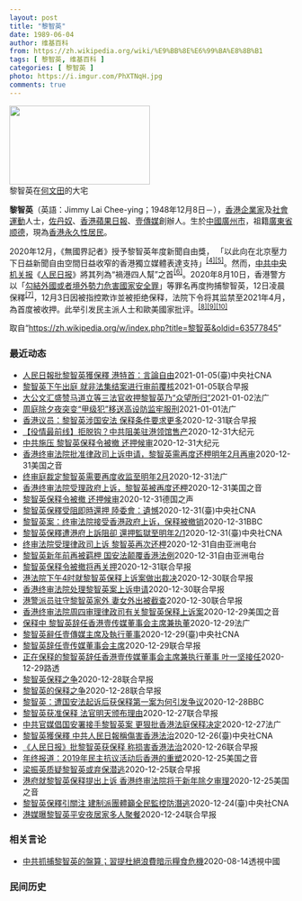 ```yaml
---
layout: post
title: "黎智英"
date: 1989-06-04
author: 维基百科
from: https://zh.wikipedia.org/wiki/%E9%BB%8E%E6%99%BA%E8%8B%B1
tags: [ 黎智英, 维基百科 ]
categories: [ 黎智英 ]
photo: https://i.imgur.com/PhXTNqH.jpg
comments: true
---
```

<div class="mw-parser-output"><div id="noteTA-3146cf78" class="noteTA"><div class="noteTA-group"><div data-noteta-group-source="module" data-noteta-group="IT"></div></div><div class="noteTA-local"><div data-noteta-code="zh:巧克力; zh-tw:巧克力; zh-hk:朱古力; zh-cn:巧克力;"></div><div data-noteta-code="zh-tw:黑道; zh-hk:黑社會; zh-cn:黑社会;"></div><div data-noteta-code="zh-tw:飯店; zh-hk:酒店; zh-cn:饭店;"></div><div data-noteta-code="zh-tw:伍佛維茲; zh-hk:沃夫維茲 ;zh-cn:沃尔福威茨;"></div></div></div>

<div class="thumb tright"><div class="thumbinner" style="width:252px;"><a href="/wiki/File:Jimmy_Lai_Chee-ying_home_in_Ho_Man_Tin_20200418.png" class="image"><img alt="" src="//upload.wikimedia.org/wikipedia/commons/thumb/9/9f/Jimmy_Lai_Chee-ying_home_in_Ho_Man_Tin_20200418.png/250px-Jimmy_Lai_Chee-ying_home_in_Ho_Man_Tin_20200418.png" decoding="async" width="250" height="140" class="thumbimage" srcset="//upload.wikimedia.org/wikipedia/commons/thumb/9/9f/Jimmy_Lai_Chee-ying_home_in_Ho_Man_Tin_20200418.png/375px-Jimmy_Lai_Chee-ying_home_in_Ho_Man_Tin_20200418.png 1.5x, //upload.wikimedia.org/wikipedia/commons/thumb/9/9f/Jimmy_Lai_Chee-ying_home_in_Ho_Man_Tin_20200418.png/500px-Jimmy_Lai_Chee-ying_home_in_Ho_Man_Tin_20200418.png 2x" data-file-width="861" data-file-height="481"></a>  <div class="thumbcaption"><div class="magnify"><a href="/wiki/File:Jimmy_Lai_Chee-ying_home_in_Ho_Man_Tin_20200418.png" class="internal" title="放大"></a></div>黎智英在<a href="/wiki/%E4%BD%95%E6%96%87%E7%94%B0" title="何文田">何文田</a>的大宅</div></div></div>
<p><b>黎智英</b>（英語：<span lang="en">Jimmy Lai Chee-ying</span>；1948年12月8日<span class="useeditintro" title="Template:BLP editintro">－</span>），<a href="/wiki/%E9%A6%99%E6%B8%AF" title="香港">香港</a><a href="/wiki/%E4%BC%81%E4%B8%9A%E5%AE%B6" title="企业家">企業家</a>及<a href="/wiki/%E7%A4%BE%E6%9C%83%E9%81%8B%E5%8B%95" title="社會運動">社會運動</a>人士，<a href="/wiki/%E4%BD%90%E4%B8%B9%E5%A5%B4" title="佐丹奴">佐丹奴</a>、<a href="/wiki/%E8%98%8B%E6%9E%9C%E6%97%A5%E5%A0%B1_(%E9%A6%99%E6%B8%AF)" title="蘋果日報 (香港)">香港蘋果日報</a>、<a href="/wiki/%E5%A3%B9%E5%82%B3%E5%AA%92" title="壹傳媒">壹傳媒</a>創辦人。生於<a href="/wiki/%E4%B8%AD%E8%8F%AF%E6%B0%91%E5%9C%8B_(%E5%A4%A7%E9%99%B8%E6%99%82%E6%9C%9F)" class="mw-redirect" title="中華民國 (大陸時期)">中國</a><a href="/wiki/%E5%BB%A3%E5%B7%9E%E5%B8%82_(%E4%B8%AD%E8%8F%AF%E6%B0%91%E5%9C%8B)" title="廣州市 (中華民國)">廣州市</a>，祖籍<a href="/wiki/%E5%BB%A3%E6%9D%B1%E7%9C%81_(%E4%B8%AD%E8%8F%AF%E6%B0%91%E5%9C%8B)" title="廣東省 (中華民國)">廣東省</a><a href="/wiki/%E9%A1%BA%E5%BE%B7" class="mw-redirect" title="顺德">顺德</a>，現為<a href="/wiki/%E9%A6%99%E6%B8%AF%E5%B1%85%E6%B0%91#永久性居民" title="香港居民">香港永久性居民</a>。
</p><p>2020年12月，《無國界記者》授予黎智英年度新聞自由獎， 「以此向在北京壓力下日益新聞自由空間日益收窄的香港獨立媒體表達支持」<sup id="cite_ref-6" class="reference"><a href="#cite_note-6">[4]</a></sup><sup id="cite_ref-7" class="reference"><a href="#cite_note-7">[5]</a></sup>。然而，<a href="/wiki/%E4%B8%AD%E5%85%B1%E4%B8%AD%E5%A4%AE%E6%9C%BA%E5%85%B3%E6%8A%A5" title="中共中央机关报">中共中央机关报</a>《<a href="/wiki/%E4%BA%BA%E6%B0%91%E6%97%A5%E6%8A%A5" title="人民日报">人民日报</a>》將其列為“禍港四人幫”之首<sup id="cite_ref-8" class="reference"><a href="#cite_note-8">[6]</a></sup>。2020年8月10日，香港警方以「<a href="/wiki/%E4%B8%AD%E8%8F%AF%E4%BA%BA%E6%B0%91%E5%85%B1%E5%92%8C%E5%9C%8B%E9%A6%99%E6%B8%AF%E7%89%B9%E5%88%A5%E8%A1%8C%E6%94%BF%E5%8D%80%E7%B6%AD%E8%AD%B7%E5%9C%8B%E5%AE%B6%E5%AE%89%E5%85%A8%E6%B3%95" title="中華人民共和國香港特別行政區維護國家安全法">勾結外國或者境外勢力危害國家安全罪</a>」等罪名再度拘捕黎智英，12日凌晨保釋<sup id="cite_ref-9" class="reference"><a href="#cite_note-9">[7]</a></sup>，12月3日因被指控欺诈並被拒绝保释，法院下令将其监禁至2021年4月，為首度被收押。此举引发民主派人士和歐美國家批评。<sup id="cite_ref-10" class="reference"><a href="#cite_note-10">[8]</a></sup><sup id="cite_ref-11" class="reference"><a href="#cite_note-11">[9]</a></sup><sup id="cite_ref-over100_12-0" class="reference"><a href="#cite_note-over100-12">[10]</a></sup>
</p>
</div><noscript><img src="//zh.wikipedia.org/wiki/Special:CentralAutoLogin/start?type=1x1" alt="" title="" width="1" height="1" style="border: none; position: absolute;"></noscript>
<div class="printfooter">取自“<a dir="ltr" href="https://zh.wikipedia.org/w/index.php?title=黎智英&amp;oldid=63577845">https://zh.wikipedia.org/w/index.php?title=黎智英&amp;oldid=63577845</a>”</div><div id="recent-news"><h3>最近动态</h3><ul><li><a href="https://nodebe4.github.io/waimei/2021-01-05/%E4%BA%BA%E6%B0%91%E6%97%A5%E5%A0%B1%E6%89%B9%E9%BB%8E%E6%99%BA%E8%8B%B1%E7%8D%B2%E4%BF%9D%E9%87%8B-%E6%B8%AF%E7%89%B9%E9%A6%96-%E8%A8%80%E8%AB%96%E8%87%AA%E7%94%B1" title="人民日報批黎智英獲保釋 港特首：言論自由—— （中央社記者張謙香港5日電）針對中共官媒人民日報此前嚴詞批評香港法官批准壹傳媒集團創辦人黎智英保釋，行政長官林鄭月娥今天說，如果有人是基於他們對法律...">人民日報批黎智英獲保釋 港特首：言論自由</a><time>2021-01-05</time><a class="tag">(臺)中央社CNA</a></li>
<li><a href="https://nodebe4.github.io/waimei/2021-01-05/%E9%BB%8E%E6%99%BA%E8%8B%B1%E4%B8%8B%E5%8D%88%E5%87%BA%E5%BA%AD-%E5%B0%B1%E9%9D%9E%E6%B3%95%E9%9B%86%E7%BB%93%E6%A1%88%E8%BF%9B%E8%A1%8C%E5%AE%A1%E5%89%8D%E8%A6%86%E6%A0%B8" title="黎智英下午出庭 就非法集结案进行审前覆核—— 去年12月31日被香港终审法院取消保释，再度还押的壹传媒创始人黎智英今天（1月5日）下午乘坐囚车抵达法院， 就此前涉及非法集结的案件进行审前覆核。 ...">黎智英下午出庭 就非法集结案进行审前覆核</a><time>2021-01-05</time><a class="tag">联合早报</a></li>
<li><a href="https://nodebe4.github.io/waimei/2021-01-02/%E5%A4%A7%E5%85%AC%E6%96%87%E6%B1%87%E7%9B%9B%E8%B5%9E%E9%A9%AC%E9%81%93%E7%AB%8B%E7%AD%89%E4%B8%89%E6%B3%95%E5%AE%98%E6%94%B6%E6%8A%BC%E9%BB%8E%E6%99%BA%E8%8B%B1%E4%B9%83-%E4%BC%97%E6%9C%9B%E6%89%80%E5%BD%92" title="大公文汇盛赞马道立等三法官收押黎智英乃“众望所归”—— 02/01/2021 - 09:31 中共在港喉舌大公和文汇两报对终审法院日前裁定再度收押涉嫌触犯香港国安法的黎智英，是“正确决定，众望所...">大公文汇盛赞马道立等三法官收押黎智英乃“众望所归”</a><time>2021-01-02</time><a class="tag">法广</a></li>
<li><a href="https://nodebe4.github.io/waimei/2021-01-01/%E5%91%A8%E5%BA%AD%E9%99%A4%E5%A4%95%E5%A4%9C%E7%AA%81%E5%8F%98-%E7%94%B2%E7%BA%A7%E7%8A%AF-%E7%A7%BB%E9%80%81%E9%AB%98%E8%AE%BE%E9%98%B2%E7%9B%91%E7%89%A2%E6%9C%8D%E5%88%91" title="周庭除夕夜突变“甲级犯”移送高设防监牢服刑—— 01/01/2021 - 07:28 港府“屈辱”异见者可谓无所不用其极，壹传媒创办人黎智英被铁链绑腰出庭是一例子，而前香港众志成员周庭在除夕夜突...">周庭除夕夜突变“甲级犯”移送高设防监牢服刑</a><time>2021-01-01</time><a class="tag">法广</a></li>
<li><a href="https://nodebe4.github.io/waimei/2020-12-31/%E9%A6%99%E6%B8%AF%E8%AE%AE%E5%91%98-%E9%BB%8E%E6%99%BA%E8%8B%B1%E6%B6%89%E5%9B%BD%E5%AE%89%E6%B3%95-%E4%BF%9D%E9%87%8A%E6%9D%A1%E4%BB%B6%E8%A6%81%E6%B1%82%E6%9B%B4%E5%A4%9A" title="香港议员：黎智英涉国安法 保释条件要求更多—— 香港终审法院批准律政司就壹传媒创办人黎智英保释案提出的上诉许可，黎智英需即时还押至2月初再讯。香港行政会议成员、资深大律师汤家骅表示，因案件涉及香...">香港议员：黎智英涉国安法 保释条件要求更多</a><time>2020-12-31</time><a class="tag">联合早报</a></li>
<li><a href="https://nodebe4.github.io/waimei/2020-12-31/%E5%BD%B9%E6%83%85%E6%9C%80%E5%89%8D%E7%BA%BF-%E6%8B%92%E8%84%B1%E9%92%A9-%E4%B8%AD%E5%85%B1%E9%98%BB%E7%BE%8E%E9%A9%BB%E6%B8%AF%E9%A2%86%E9%A6%86%E5%94%AE%E4%BA%A7" title="【役情最前线】拒脱钩？中共阻美驻港领馆售产—— 【大纪元2021年01月01日讯】（大纪元香港新闻中心报导）香港终审法院受理律政司上诉申请，壹传媒创办人黎智英遭再度还押；中共阻挠美驻港领事馆出售...">【役情最前线】拒脱钩？中共阻美驻港领馆售产</a><time>2020-12-31</time><a class="tag">大纪元</a></li>
<li><a href="https://nodebe4.github.io/waimei/2020-12-31/%E4%B8%AD%E5%85%B1%E6%96%BD%E5%8E%8B-%E9%BB%8E%E6%99%BA%E8%8B%B1%E4%BF%9D%E9%87%8A%E4%BB%A4%E8%A2%AB%E6%92%A4-%E8%BF%98%E6%8A%BC%E5%80%99%E5%AE%A1" title="中共施压 黎智英保释令被撤 还押候审—— 【大纪元2021年01月01日讯】一个多星期前刚刚获得保释的《苹果日报》创始人黎智英，在2020年最后一天再次被收押。 综合香港媒体报导，终审法院周四（...">中共施压 黎智英保释令被撤 还押候审</a><time>2020-12-31</time><a class="tag">大纪元</a></li>
<li><a href="https://nodebe4.github.io/waimei/2020-12-31/%E9%A6%99%E6%B8%AF%E7%BB%88%E5%AE%A1%E6%B3%95%E9%99%A2%E6%89%B9%E5%87%86%E5%BE%8B%E6%94%BF%E5%8F%B8%E4%B8%8A%E8%AF%89%E7%94%B3%E8%AF%B7-%E9%BB%8E%E6%99%BA%E8%8B%B1%E9%9C%80%E5%86%8D%E5%BA%A6%E8%BF%98%E6%9F%99%E6%98%8E%E5%B9%B42%E6%9C%88%E5%86%8D%E5%AE%A1" title="香港终审法院批准律政司上诉申请，黎智英需再度还柙明年2月再审—— Thu, 31 Dec 2020 15:10:57 GMT 香港壹传媒创办人黎智英在终审法院外被押送进一辆监狱警车。（2020年...">香港终审法院批准律政司上诉申请，黎智英需再度还柙明年2月再审</a><time>2020-12-31</time><a class="tag">美国之音</a></li>
<li><a href="https://nodebe4.github.io/waimei/2020-12-31/%E7%BB%88%E5%AE%A1%E5%BA%AD%E8%A3%81%E5%AE%9A%E9%BB%8E%E6%99%BA%E8%8B%B1%E9%9C%80%E8%A6%81%E5%86%8D%E5%BA%A6%E6%94%B6%E7%9B%91%E8%87%B3%E6%98%8E%E5%B9%B42%E6%9C%88" title="终审庭裁定黎智英需要再度收监至明年2月—— 31/12/2020 - 11:22 香港终审法31日批准律政司的羈押申請，壹傳媒创办人黎智英因此立即需要重新收监至明年2月。高等法院上周批准黎智英的...">终审庭裁定黎智英需要再度收监至明年2月</a><time>2020-12-31</time><a class="tag">法广</a></li>
<li><a href="https://nodebe4.github.io/waimei/2020-12-31/%E9%A6%99%E6%B8%AF%E7%BB%88%E5%AE%A1%E6%B3%95%E9%99%A2%E5%8F%97%E7%90%86%E6%94%BF%E5%BA%9C%E4%B8%8A%E8%AF%89-%E9%BB%8E%E6%99%BA%E8%8B%B1%E8%A2%AB%E5%86%8D%E5%BA%A6%E8%BF%98%E6%9F%99" title="香港终审法院受理政府上诉，黎智英被再度还柙—— Thu, 31 Dec 2020 12:29:17 GMT 香港警察押送壹传媒创办人黎智英离开法院。（2020年12月31日） 香港壹传媒创办人黎...">香港终审法院受理政府上诉，黎智英被再度还柙</a><time>2020-12-31</time><a class="tag">美国之音</a></li>
<li><a href="https://nodebe4.github.io/waimei/2020-12-31/%E9%BB%8E%E6%99%BA%E8%8B%B1%E4%BF%9D%E9%87%8A%E4%BB%A4%E8%A2%AB%E6%92%A4-%E8%BF%98%E6%8A%BC%E5%80%99%E5%AE%A1" title="黎智英保释令被撤 还押候审—— 文山2020-12-31T11:27:07.432Z (德国之声中文网) 12月31日，香港终审法院在听取了上诉方香港律政司以及辩方黎智英方面的陈词后，做出了撤销...">黎智英保释令被撤 还押候审</a><time>2020-12-31</time><a class="tag">德国之声</a></li>
<li><a href="https://nodebe4.github.io/waimei/2020-12-31/%E9%BB%8E%E6%99%BA%E8%8B%B1%E4%BF%9D%E9%87%8B%E5%8F%97%E9%98%BB%E5%8D%B3%E6%99%82%E9%82%84%E6%8A%BC-%E9%99%B8%E5%A7%94%E6%9C%83-%E9%81%BA%E6%86%BE" title="黎智英保釋受阻即時還押 陸委會：遺憾—— （中央社記者賴言曦台北31日電）香港終審法院今天批准律政司上訴，壹傳媒集團創辦人黎智英即時還押。陸委會發言人邱垂正對此表示，此案受到國際社會及台灣的高度...">黎智英保釋受阻即時還押  陸委會：遺憾</a><time>2020-12-31</time><a class="tag">(臺)中央社CNA</a></li>
<li><a href="https://nodebe4.github.io/waimei/2020-12-31/%E9%BB%8E%E6%99%BA%E8%8B%B1%E6%A1%88-%E7%BB%88%E5%AE%A1%E6%B3%95%E9%99%A2%E6%8E%A5%E5%8F%97%E9%A6%99%E6%B8%AF%E6%94%BF%E5%BA%9C%E4%B8%8A%E8%AF%89-%E4%BF%9D%E9%87%8A%E8%A2%AB%E6%92%A4%E9%94%80" title="黎智英案：终审法院接受香港政府上诉，保释被撤销—— 黎智英案：终审法院接受香港政府上诉，保释被撤销 24 分钟前 香港壹传媒集团创办人黎智英被控违反港区国安法以及一项“欺诈罪”，早前申请等候审讯...">黎智英案：终审法院接受香港政府上诉，保释被撤销</a><time>2020-12-31</time><a class="tag">BBC</a></li>
<li><a href="https://nodebe4.github.io/waimei/2020-12-31/%E9%BB%8E%E6%99%BA%E8%8B%B1%E4%BF%9D%E9%87%8B%E9%81%AD%E6%B8%AF%E5%BA%9C%E4%B8%8A%E8%A8%B4%E9%98%BB%E5%8D%BB-%E9%82%84%E6%8A%BC%E7%9B%A3%E7%8D%84%E8%87%B3%E6%98%8E%E5%B9%B42-1" title="黎智英保釋遭港府上訴阻卻 還押監獄至明年2/1—— 壹傳媒創辦人黎智英23日獲得保釋後，香港終審法院31日裁決他還押至2021年2月1日進行上訴審訊。圖為2020年12月12日黎智英繫著鐵鍊出庭...">黎智英保釋遭港府上訴阻卻 還押監獄至明年2/1</a><time>2020-12-31</time><a class="tag">(臺)中央社CNA</a></li>
<li><a href="https://nodebe4.github.io/waimei/2020-12-31/%E7%BB%88%E5%AE%A1%E6%B3%95%E9%99%A2%E5%8F%97%E7%90%86%E5%BE%8B%E6%94%BF%E5%8F%B8%E4%B8%8A%E8%AF%89-%E9%BB%8E%E6%99%BA%E8%8B%B1%E5%86%8D%E6%AC%A1%E8%BF%98%E6%9F%99" title="终审法院受理律政司上诉 黎智英再次还柙—— 被控身负欺诈罪和《香港国安法》下“勾结外国或境外势力危害国家安全”罪的黎智英，上周三（23日）获高等法院批准保释，律政司不服，向终审法院提出上诉，由首...">终审法院受理律政司上诉  黎智英再次还柙</a><time>2020-12-31</time><a class="tag">自由亚洲电台</a></li>
<li><a href="https://nodebe4.github.io/waimei/2020-12-31/%E9%BB%8E%E6%99%BA%E8%8B%B1%E6%96%B0%E5%B9%B4%E5%89%8D%E5%86%8D%E8%A2%AB%E7%BE%81%E6%9F%99-%E5%9B%BD%E5%AE%89%E6%B3%95%E9%A2%A0%E8%A6%86%E9%A6%99%E6%B8%AF%E6%B3%95%E4%BE%8B" title="黎智英新年前再被羁柙 国安法颠覆香港法例—— 身负欺诈罪和《香港国安法》控罪的壹传媒创办人黎智英，上周获香港高等法院批准保释，律政司不服，向终审法院提出上诉。终院周四（31日）批准律政司上诉申请...">黎智英新年前再被羁柙   国安法颠覆香港法例</a><time>2020-12-31</time><a class="tag">自由亚洲电台</a></li>
<li><a href="https://nodebe4.github.io/waimei/2020-12-31/%E9%BB%8E%E6%99%BA%E8%8B%B1%E4%BF%9D%E9%87%8A%E4%BB%A4%E8%A2%AB%E6%92%A4%E5%B0%86%E5%86%8D%E5%85%B3%E6%8A%BC" title="黎智英保释令被撤将再关押—— 黎智英（中）今早步入终审法院，就保释申请上诉案出庭聆讯。（彭博社） 香港终审法院今天（31日）撤销壹传媒创办人黎智英的保释令，他在2020年最后一天将再被关押至2月...">黎智英保释令被撤将再关押</a><time>2020-12-31</time><a class="tag">联合早报</a></li>
<li><a href="https://nodebe4.github.io/waimei/2020-12-30/%E6%B8%AF%E6%B3%95%E9%99%A2%E4%B8%8B%E5%8D%884%E6%97%B6%E5%B0%B1%E9%BB%8E%E6%99%BA%E8%8B%B1%E4%BF%9D%E9%87%8A%E4%B8%8A%E8%AF%89%E6%A1%88%E5%81%9A%E5%87%BA%E8%A3%81%E5%86%B3" title="港法院下午4时就黎智英保释上诉案做出裁决—— 香港终审法院今早（31日）开庭处理律政司就壹传媒创办人黎智英获批保释的上诉申请许可，法庭听取双方陈词后，下午4时将做出裁决。 据香港电台报道，黎智英...">港法院下午4时就黎智英保释上诉案做出裁决</a><time>2020-12-30</time><a class="tag">联合早报</a></li>
<li><a href="https://nodebe4.github.io/waimei/2020-12-30/%E9%A6%99%E6%B8%AF%E7%BB%88%E5%AE%A1%E6%B3%95%E9%99%A2%E5%A4%84%E7%90%86%E9%BB%8E%E6%99%BA%E8%8B%B1%E6%A1%88%E4%B8%8A%E8%AF%89%E7%94%B3%E8%AF%B7" title="香港终审法院处理黎智英案上诉申请—— 香港终审法院今早开庭处理律政司就壹传媒创办人黎智英获批保释的上诉申请许可，案件由首席法官马道立、常任法官李义、常任法官张举能处理，预计聆讯一小时。 综合香港...">香港终审法院处理黎智英案上诉申请</a><time>2020-12-30</time><a class="tag">联合早报</a></li>
<li><a href="https://nodebe4.github.io/waimei/2020-12-30/%E6%B8%AF%E8%AD%A6%E6%B4%BE%E5%91%98%E9%A9%BB%E5%AE%88%E9%BB%8E%E6%99%BA%E8%8B%B1%E5%AE%B6%E5%A4%96-%E5%A6%BB%E5%A5%B3%E5%A4%96%E5%87%BA%E8%A2%AB%E6%88%AA%E6%9F%A5" title="港警派员驻守黎智英家外 妻女外出被截查—— 壹传媒创始人黎智英自上周三（23日）以不准离开住所等多项条件获准保释后，警方连续四天派驻警车在黎寓所外候命，疑是加强戒备，防止有人潜逃。黎智英妻子及女...">港警派员驻守黎智英家外 妻女外出被截查</a><time>2020-12-30</time><a class="tag">联合早报</a></li>
<li><a href="https://nodebe4.github.io/waimei/2020-12-29/%E9%A6%99%E6%B8%AF%E7%BB%88%E5%AE%A1%E6%B3%95%E9%99%A2%E5%91%A8%E5%9B%9B%E5%AE%A1%E7%90%86%E5%BE%8B%E6%94%BF%E5%8F%B8%E6%9C%89%E5%85%B3%E9%BB%8E%E6%99%BA%E8%8B%B1%E4%BF%9D%E9%87%8A%E4%B8%8A%E8%AF%89%E6%A1%88" title="香港终审法院周四审理律政司有关黎智英保释上诉案—— Tue, 29 Dec 2020 16:05:29 GMT 资料照：香港传媒大亨黎智英 香港终审法院定于星期四（12月31日）开庭审理律政司对...">香港终审法院周四审理律政司有关黎智英保释上诉案</a><time>2020-12-29</time><a class="tag">美国之音</a></li>
<li><a href="https://nodebe4.github.io/waimei/2020-12-29/%E4%BF%9D%E9%87%8A%E4%B8%AD-%E9%BB%8E%E6%99%BA%E8%8B%B1%E8%BE%9E%E4%BB%BB%E9%A6%99%E6%B8%AF%E5%A3%B9%E4%BC%A0%E5%AA%92%E8%91%A3%E4%BA%8B%E4%BC%9A%E4%B8%BB%E5%B8%AD%E5%85%BC%E6%89%A7%E8%91%A3" title="保释中 黎智英辞任香港壹传媒董事会主席兼执董—— 29/12/2020 - 13:30 香港壹传媒12月29日宣布，其创办人黎智英辞任董事会主席兼执行董事，以便有更多时间处理其个人事务。该集团并...">保释中 黎智英辞任香港壹传媒董事会主席兼执董</a><time>2020-12-29</time><a class="tag">法广</a></li>
<li><a href="https://nodebe4.github.io/waimei/2020-12-29/%E9%BB%8E%E6%99%BA%E8%8B%B1%E8%BE%AD%E4%BB%BB%E5%A3%B9%E5%82%B3%E5%AA%92%E4%B8%BB%E5%B8%AD%E5%8F%8A%E5%9F%B7%E8%A1%8C%E8%91%A3%E4%BA%8B" title="黎智英辭任壹傳媒主席及執行董事—— （中央社記者張謙香港29日電）香港壹傳媒集團今晚公布，黎智英自今天起辭任董事會主席及執行董事，現任非執行董事葉一堅獲委任為主席。 公布表示，黎智英辭任主席及執...">黎智英辭任壹傳媒主席及執行董事</a><time>2020-12-29</time><a class="tag">(臺)中央社CNA</a></li>
<li><a href="https://nodebe4.github.io/waimei/2020-12-29/%E9%BB%8E%E6%99%BA%E8%8B%B1%E8%BE%9E%E4%BB%BB%E5%A3%B9%E4%BC%A0%E5%AA%92%E8%91%A3%E4%BA%8B%E4%BC%9A%E4%B8%BB%E5%B8%AD" title="黎智英辞任壹传媒董事会主席—— 香港壹传媒今天（29日）宣布，黎智英已辞任董事会主席兼公司执行董事，以便有更多时间处理其个人事务。 据网媒香港01报道，黎智英为壹传媒创办人兼大股东，日前被控违反...">黎智英辞任壹传媒董事会主席</a><time>2020-12-29</time><a class="tag">联合早报</a></li>
<li><a href="https://nodebe4.github.io/waimei/2020-12-29/%E6%AD%A3%E5%9C%A8%E4%BF%9D%E9%87%8A%E7%9A%84%E9%BB%8E%E6%99%BA%E8%8B%B1%E8%BE%9E%E4%BB%BB%E9%A6%99%E6%B8%AF%E5%A3%B9%E4%BC%A0%E5%AA%92%E8%91%A3%E4%BA%8B%E4%BC%9A%E4%B8%BB%E5%B8%AD%E5%85%BC%E6%89%A7%E8%A1%8C%E8%91%A3%E4%BA%8B-%E5%8F%B6%E4%B8%80%E5%9D%9A%E6%8E%A5%E4%BB%BB" title="正在保释的黎智英辞任香港壹传媒董事会主席兼执行董事 叶一坚接任—— 2020-12-29T11:11:35Z 路透香港12月29日 - 香港壹传媒周二宣布，黎智英已辞任董事会主席兼执行董事，今天...">正在保释的黎智英辞任香港壹传媒董事会主席兼执行董事 叶一坚接任</a><time>2020-12-29</time><a class="tag">路透</a></li>
<li><a href="https://nodebe4.github.io/waimei/2020-12-28/%E9%BB%8E%E6%99%BA%E8%8B%B1%E4%BF%9D%E9%87%8A%E4%B9%8B%E4%BA%89" title="黎智英保释之争—— 被指控违法《香港国安法》等罪名的香港壹传媒创办人黎智英，在被还押近三周后，在圣诞节前获准保释。针对这一事态发展，香港亲北京阵营与中国官媒密集发声，抨击法官准许“乱港头目”保释...">黎智英保释之争</a><time>2020-12-28</time><a class="tag">联合早报</a></li>
<li><a href="https://nodebe4.github.io/waimei/2020-12-28/%E9%BB%8E%E6%99%BA%E8%8B%B1%E7%9A%84%E4%BF%9D%E9%87%8A%E4%B9%8B%E4%BA%89" title="黎智英的保释之争—— 黎智英（中）上周三获准保释后，步出香港高等法院。（彭博社） 面对勾结外国势力危害国家安全指控的香港壹传媒创办人黎智英被还押近三周后，在圣诞节前获准保释。在群体中引发巨大争议...">黎智英的保释之争</a><time>2020-12-28</time><a class="tag">联合早报</a></li>
<li><a href="https://nodebe4.github.io/waimei/2020-12-28/%E9%BB%8E%E6%99%BA%E8%8B%B1-%E9%81%AD%E5%9B%BD%E5%AE%89%E6%B3%95%E8%B5%B7%E8%AF%89%E5%90%8E%E8%8E%B7%E4%BF%9D%E9%87%8A%E7%AC%AC%E4%B8%80%E6%A1%88%E4%B8%BA%E4%BD%95%E5%BC%95%E5%8F%91%E4%BA%89%E8%AE%AE" title="黎智英：遭国安法起诉后获保释第一案为何引发争议—— 黎智英：遭国安法起诉后获保释第一案为何引发争议 7 分钟前 香港壹传媒集团创办人黎智英被控违反《港区国安法》以及早前的一项“欺诈罪”，香港高等...">黎智英：遭国安法起诉后获保释第一案为何引发争议</a><time>2020-12-28</time><a class="tag">BBC</a></li>
<li><a href="https://nodebe4.github.io/waimei/2020-12-27/%E9%BB%8E%E6%99%BA%E8%8B%B1%E8%8E%B7%E5%87%86%E4%BF%9D%E9%87%8A-%E6%B3%95%E5%AE%98%E6%98%8E%E5%A4%A9%E9%A2%81%E5%B8%83%E7%90%86%E7%94%B1" title="黎智英获准保释 法官明天颁布理由—— 高等法院法官李运腾上周三（23日）批准涉嫌违反《港区国安法》的壹传媒集团主席黎智英以现金1000万港元（约171万新元）保释候讯，书面理由将于明天（29日）...">黎智英获准保释 法官明天颁布理由</a><time>2020-12-27</time><a class="tag">联合早报</a></li>
<li><a href="https://nodebe4.github.io/waimei/2020-12-27/%E4%B8%AD%E5%85%B1%E5%AE%98%E5%AA%92%E5%80%A1%E5%9B%BD%E5%AE%89%E7%BD%B2%E6%8E%A5%E6%89%8B%E9%BB%8E%E6%99%BA%E8%8B%B1%E6%A1%88-%E6%9B%B4%E7%8B%A0%E6%89%B9%E9%A6%99%E6%B8%AF%E6%B3%95%E5%BA%AD%E4%BF%9D%E9%87%8A%E5%86%B3%E5%AE%9A" title="中共官媒倡国安署接手黎智英案 更狠批香港法庭保释决定—— 27/12/2020 - 09:39 香港首名被控勾结外国势力的壹传媒创办人黎智英，现正保释出外候审，当地最高级的终审法院将于本周四(3...">中共官媒倡国安署接手黎智英案 更狠批香港法庭保释决定</a><time>2020-12-27</time><a class="tag">法广</a></li>
<li><a href="https://nodebe4.github.io/waimei/2020-12-26/%E9%BB%8E%E6%99%BA%E8%8B%B1%E7%8D%B2%E4%BF%9D%E9%87%8B-%E4%B8%AD%E5%85%B1%E4%BA%BA%E6%B0%91%E6%97%A5%E5%A0%B1%E7%A8%B1%E5%82%B7%E5%AE%B3%E9%A6%99%E6%B8%AF%E6%B3%95%E6%B2%BB" title="黎智英獲保釋 中共人民日報稱傷害香港法治—— 香港壹傳媒集團創辦人黎智英獲法庭批准保釋，中共黨媒人民日報26日發表文章稱，黎智英案具指標意義，若法院不能「秉公處理」，將傷害香港法治。（圖取自人民...">黎智英獲保釋 中共人民日報稱傷害香港法治</a><time>2020-12-26</time><a class="tag">(臺)中央社CNA</a></li>
<li><a href="https://nodebe4.github.io/waimei/2020-12-26/%E4%BA%BA%E6%B0%91%E6%97%A5%E6%8A%A5-%E6%89%B9%E9%BB%8E%E6%99%BA%E8%8B%B1%E8%8E%B7%E4%BF%9D%E9%87%8A-%E7%A7%B0%E6%8D%9F%E5%AE%B3%E9%A6%99%E6%B8%AF%E6%B3%95%E6%B2%BB" title="《人民日报》批黎智英获保释 称损害香港法治—— 黎智英（中）23日获保释后离开香港高等法院。（彭博社） 香港高等法院23日批准黎智英保释，引起大陆高度关注。党媒《人民日报》26日晚上发文，直指批...">《人民日报》批黎智英获保释 称损害香港法治</a><time>2020-12-26</time><a class="tag">联合早报</a></li>
<li><a href="https://nodebe4.github.io/waimei/2020-12-25/%E5%B9%B4%E7%BB%88%E6%8A%A5%E9%81%93-2019%E5%B9%B4%E6%B0%91%E4%B8%BB%E6%8A%97%E8%AE%AE%E6%B4%BB%E5%8A%A8%E5%90%8E%E9%A6%99%E6%B8%AF%E7%9A%84%E9%87%8D%E5%A1%91" title="年终报道：2019年民主抗议活动后香港的重塑—— Sat, 26 Dec 2020 02:45:22 GMT 香港传媒大亨、《苹果日报》创始人黎智英(中)在香港出庭前被惩教署人员押送上一辆囚车。...">年终报道：2019年民主抗议活动后香港的重塑</a><time>2020-12-25</time><a class="tag">美国之音</a></li>
<li><a href="https://nodebe4.github.io/waimei/2020-12-25/%E6%A2%81%E6%8C%AF%E8%8B%B1%E8%B4%A8%E7%96%91%E9%BB%8E%E6%99%BA%E8%8B%B1%E6%88%96%E5%BC%83%E4%BF%9D%E6%BD%9C%E9%80%83" title="梁振英质疑黎智英或弃保潜逃—— 黎智英（中）23日获批准保释外出离开法庭，该决定被香港前特首、中国全国政协副主席梁振英质疑，认为黎智英有弃保潜逃的可能性。（路透社档案照） 壹传媒集团创办人黎智英...">梁振英质疑黎智英或弃保潜逃</a><time>2020-12-25</time><a class="tag">联合早报</a></li>
<li><a href="https://nodebe4.github.io/waimei/2020-12-25/%E6%B8%AF%E5%BA%9C%E5%B0%B1%E9%BB%8E%E6%99%BA%E8%8B%B1%E4%BF%9D%E9%87%8A%E6%8F%90%E5%87%BA%E4%B8%8A%E8%AF%89-%E9%A6%99%E6%B8%AF%E7%BB%88%E5%AE%A1%E6%B3%95%E9%99%A2%E5%B0%86%E4%BA%8E%E6%96%B0%E5%B9%B4%E9%99%A4%E5%A4%95%E5%AE%A1%E7%90%86" title="港府就黎智英保释提出上诉 香港终审法院将于新年除夕审理—— Fri, 25 Dec 2020 12:47:43 GMT 香港壹传媒创办人黎智英获得保释离开香港高等法院。（2020年12月23日）...">港府就黎智英保释提出上诉 香港终审法院将于新年除夕审理</a><time>2020-12-25</time><a class="tag">美国之音</a></li>
<li><a href="https://nodebe4.github.io/waimei/2020-12-24/%E9%BB%8E%E6%99%BA%E8%8B%B1%E4%BF%9D%E9%87%8B%E5%BC%95%E9%97%9C%E6%B3%A8-%E5%BB%BA%E5%88%B6%E6%B4%BE%E5%9C%98%E9%AB%94%E7%B1%B2%E5%85%A8%E6%B0%91%E7%9B%A3%E6%8E%A7%E9%98%B2%E6%BD%9B%E9%80%83" title="黎智英保釋引關注 建制派團體籲全民監控防潛逃—— （中央社記者張謙香港25日電）香港壹傳媒集團創辦人黎智英獲法庭批准保釋一事持續引起關注，建制派團體批評法院有關決定，並呼籲市民配合警方，以「全民...">黎智英保釋引關注 建制派團體籲全民監控防潛逃</a><time>2020-12-24</time><a class="tag">(臺)中央社CNA</a></li>
<li><a href="https://nodebe4.github.io/waimei/2020-12-24/%E6%B8%AF%E5%AA%92%E6%9B%9D%E9%BB%8E%E6%99%BA%E8%8B%B1%E5%B9%B3%E5%AE%89%E5%A4%9C%E5%B1%85%E5%AE%B6%E5%A4%9A%E4%BA%BA%E8%81%9A%E9%A4%90" title="港媒曝黎智英平安夜居家多人聚餐—— 被控欺诈罪与违反香港国安法的壹传媒创办人黎智英，23日获准保释后，被港媒曝光指他在疫情加剧背景下，24日平安夜在家中进行多人聚会。 据香港东网报道，昨天下午有...">港媒曝黎智英平安夜居家多人聚餐</a><time>2020-12-24</time><a class="tag">联合早报</a></li>
</ul></div><div id="open-opinion"><h3>相关言论</h3><ul><li><a href="https://nodebe4.github.io/opinion/2020-08-14/%E4%B8%AD%E5%85%B1%E6%8A%93%E6%8D%95%E9%BB%8E%E6%99%BA%E8%8B%B1%E7%9A%84%E7%9B%A4%E7%AE%97-%E7%BF%92%E6%8F%90%E6%9D%9C%E7%B5%95%E6%B5%AA%E8%B2%BB%E6%9A%97%E7%A4%BA%E7%B3%A7%E9%A3%9F%E5%8D%B1%E6%A9%9F/" title="透視中國">中共抓捕黎智英的盤算；習提杜絕浪費暗示糧食危機</a><time>2020-08-14</time><a class="tag">透視中國</a></li>
</ul></div><div id="mjls-record"><h3>民间历史</h3><ul></ul></div>
